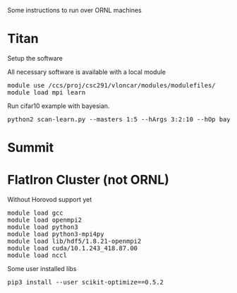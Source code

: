 Some instructions to run over ORNL machines

# Titan

Setup the software

All necessary software is available with a local module
<pre>
module use /ccs/proj/csc291/vloncar/modules/modulefiles/
module load mpi_learn
</pre>

Run cifar10 example with bayesian.
<pre>
python2 scan-learn.py --masters 1:5 --hArgs 3:2:10 --hOp bayesian --force --model cifar10
</pre>

# Summit

# FlatIron Cluster (not ORNL)

Without Horovod support yet

<pre>
module load gcc
module load openmpi2
module load python3
module load python3-mpi4py
module load lib/hdf5/1.8.21-openmpi2
module load cuda/10.1.243_418.87.00
module load nccl
</pre>

Some user installed libs
<pre>
pip3 install --user scikit-optimize==0.5.2
</pre>
